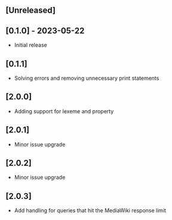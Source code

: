 ## [Unreleased]

## [0.1.0] - 2023-05-22

- Initial release

## [0.1.1] 

- Solving errors and removing unnecessary print statements

## [2.0.0] 

- Adding support for lexeme and property

## [2.0.1]

- Minor issue upgrade

## [2.0.2]

- Minor issue upgrade

## [2.0.3]

- Add handling for queries that hit the MediaWiki response limit